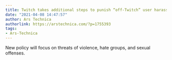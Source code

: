 ```yaml
---
title: Twitch takes additional steps to punish “off-Twitch” user harassment
date: "2021-04-08 14:47:57"
author: Ars Technica
authorlink: https://arstechnica.com/?p=1755393
tags:
- Ars-Technica
---
```

New policy will focus on threats of violence, hate groups, and sexual offenses.
